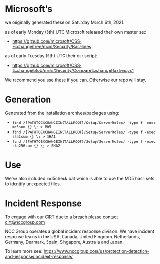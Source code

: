 # Microsoft's
we originally generated these on Saturday March 6th, 2021.

as of early Monday (8th) UTC Microsoft released  their own master set:

* https://github.com/microsoft/CSS-Exchange/tree/main/Security/Baselines

as of early Tuesday (9th) UTC their our script:

* https://github.com/microsoft/CSS-Exchange/blob/main/Security/CompareExchangeHashes.ps1

We recommend you use these if you can. Otherwise our repo will stay.

# Generation

Generated from the installation archives/packages using:
* `find /[PATHTOEXCHANGEINSTALLROOT]/Setup/ServerRoles/ -type f -exec md5sum {} \; > MD5`
* `find /[PATHTOEXCHANGEINSTALLROOT]/Setup/ServerRoles/ -type f -exec sha1sum {} \; > SHA1`
* `find /[PATHTOEXCHANGEINSTALLROOT]/Setup/ServerRoles/ -type f -exec sha256sum {} \; > SHA2`

# Use

We've also included md5check.bat which is able to use the MD5 hash sets to identify unexpected files.

# Incident Response

To engage with our CIRT due to a breach please contact cirt@nccgroup.com

NCC Group operates a global incident response division. We have incident response teams in the USA, Canada, United Kingdom, Netherlands, 
Germany, Denmark, Spain, Singapore, Australia and Japan.

To learn more see: https://www.nccgroup.com/us/protection-detection-and-response/incident-response/


